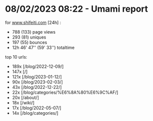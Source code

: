 # 08/02/2023 08:22 - Umami report
for www.shifeiti.com [24h] :

 - 788 (133) page views
 - 293 (81) uniques
 - 197 (55) bounces
 - 12h 46' 47'' (59' 33'') totaltime


top 10 urls:
 - 189x [/blog/2022-12-09/]
 - 147x [/]
 - 121x [/blog/2023-01-12/]
 - 90x [/blog/2023-02-03/]
 - 43x [/blog/2022-12-22/]
 - 22x [/blog/categories/%E6%8A%80%E6%9C%AF/]
 - 20x [/about/]
 - 18x [/wiki/]
 - 17x [/blog/2022-05-07/]
 - 14x [/blog/categories/]


